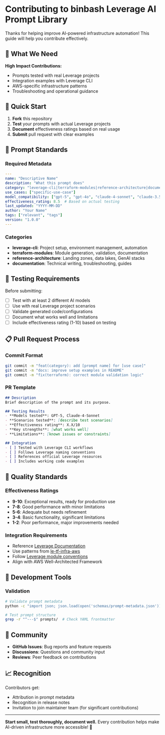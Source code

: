 # Contributing to binbash Leverage AI Prompt Library

Thanks for helping improve AI-powered infrastructure automation! This guide will help you contribute effectively.

## 🎯 What We Need

**High Impact Contributions:**
- Prompts tested with real Leverage projects
- Integration examples with Leverage CLI
- AWS-specific infrastructure patterns
- Troubleshooting and operational guidance

## 🚀 Quick Start

1. **Fork** this repository
2. **Test** your prompts with actual Leverage projects  
3. **Document** effectiveness ratings based on real usage
4. **Submit** pull request with clear examples

## 📝 Prompt Standards

### Required Metadata
```yaml
---
name: "Descriptive Name"
description: "What this prompt does"
category: "leverage-cli|terraform-modules|reference-architecture|documentation"
use_cases: ["specific-use-case"]
model_compatibility: ["gpt-5", "gpt-4o", "claude-4-sonnet", "claude-3.5-sonnet"]
effectiveness_rating: 8.5  # Based on actual testing
last_updated: "YYYY-MM-DD"
author: "Your Name"
tags: ["relevant", "tags"]
version: "1.0.0"
---
```

### Categories
- **leverage-cli**: Project setup, environment management, automation
- **terraform-modules**: Module generation, validation, documentation
- **reference-architecture**: Landing zones, data lakes, GenAI stacks
- **documentation**: Technical writing, troubleshooting, guides

## 🧪 Testing Requirements

Before submitting:
- [ ] Test with at least 2 different AI models
- [ ] Use with real Leverage project scenarios
- [ ] Validate generated code/configurations
- [ ] Document what works well and limitations
- [ ] Include effectiveness rating (1-10) based on testing

## 📋 Pull Request Process

### Commit Format
```bash
git commit -m "feat(category): add [prompt name] for [use case]"
git commit -m "docs: improve setup examples in README"
git commit -m "fix(terraform): correct module validation logic"
```

### PR Template
```markdown
## Description
Brief description of the prompt and its purpose.

## Testing Results
- **Models tested**: GPT-5, Claude-4-Sonnet
- **Scenarios tested**: [describe test scenarios]
- **Effectiveness rating**: X.X/10
- **Key strengths**: [what works well]
- **Limitations**: [known issues or constraints]

## Integration
- [ ] Tested with Leverage CLI workflows
- [ ] Follows Leverage naming conventions
- [ ] References official Leverage resources
- [ ] Includes working code examples
```

## 🎯 Quality Standards

### Effectiveness Ratings
- **9-10**: Exceptional results, ready for production use
- **7-8**: Good performance with minor limitations
- **5-6**: Adequate but needs refinement
- **3-4**: Basic functionality, significant limitations
- **1-2**: Poor performance, major improvements needed

### Integration Requirements
- Reference [Leverage Documentation](https://leverage.binbash.co/)
- Use patterns from [le-tf-infra-aws](https://github.com/binbashar/le-tf-infra-aws)
- Follow [Leverage module conventions](https://github.com/binbashar/le-dev-tools/blob/master/terraform/Makefile)
- Align with AWS Well-Architected Framework

## 🔧 Development Tools

### Validation
```bash
# Validate prompt metadata
python -c "import json; json.load(open('schemas/prompt-metadata.json'))"

# Test prompt structure
grep -r "^---$" prompts/  # Check YAML frontmatter
```

## 🤝 Community

- **GitHub Issues**: Bug reports and feature requests
- **Discussions**: Questions and community input
- **Reviews**: Peer feedback on contributions

## 📈 Recognition

Contributors get:
- Attribution in prompt metadata
- Recognition in release notes
- Invitation to join maintainer team (for significant contributions)

---

**Start small, test thoroughly, document well.** Every contribution helps make AI-driven infrastructure more accessible! 🚀